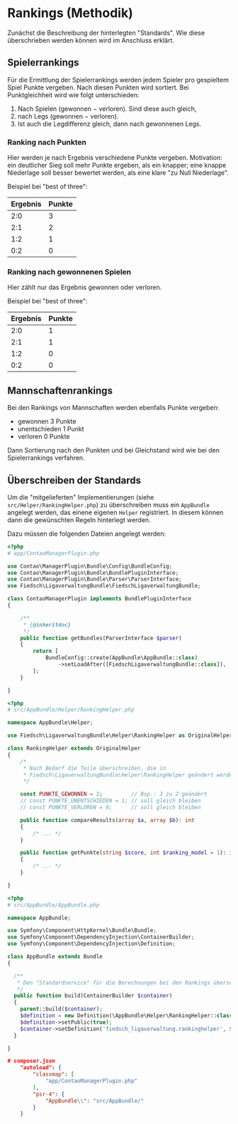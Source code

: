 # Rankings (Methodik)

Zunächst die Beschreibung der hinterlegten "Standards". Wie diese überschrieben werden
können wird im Anschluss erklärt.

## Spielerrankings

Für die Ermittlung der Spielerrankings werden jedem Spieler pro gespieltem 
Spiel Punkte vergeben. Nach diesen Punkten wird sortiert. Bei Punktgleichheit
wird wie folgt unterschieden:

1. Nach Spielen (gewonnen − verloren). Sind diese auch gleich,
2. nach Legs (gewonnen − verloren).
3. Ist auch die Legdifferenz gleich, dann nach gewonnenen Legs.


### Ranking nach Punkten 

Hier werden je nach Ergebnis verschiedene Punkte vergeben. Motivation: 
ein deutlicher Sieg soll mehr Punkte ergeben, als ein knapper; eine
knappe Niederlage soll besser bewertet werden, als eine klare "zu Null Niederlage".

Beispiel bei "best of three":

Ergebnis | Punkte
--- | ---
2:0 | 3
2:1 | 2
1:2 | 1
0:2 | 0

  
### Ranking nach gewonnenen Spielen

Hier zählt nur das Ergebnis gewonnen oder verloren.

Beispiel bei "best of three":

Ergebnis | Punkte
--- | ---
2:0 | 1
2:1 | 1
1:2 | 0
0:2 | 0 


## Mannschaftenrankings
 
Bei den Rankings von Mannschaften werden ebenfalls Punkte vergeben:

* gewonnen 3 Punkte
* unentschieden 1 Punkt
* verloren 0 Punkte

Dann Sortierung nach den Punkten und bei Gleichstand wird wie bei den Spielerrankings
verfahren.


## Überschreiben der Standards

Um die "mitgelieferten" Implementierungen (siehe `src/Helper/RankingHelper.php`) zu überschreiben
muss ein `AppBundle` angelegt werden, das einene eigenen `Helper` registriert. In diesem können
dann die gewünschten Regeln hinterlegt werden.

Dazu müssen die folgenden Dateien angelegt werden:

```php
<?php
# app/ContaoManagerPlugin.php

use Contao\ManagerPlugin\Bundle\Config\BundleConfig;
use Contao\ManagerPlugin\Bundle\BundlePluginInterface;
use Contao\ManagerPlugin\Bundle\Parser\ParserInterface;
use Fiedsch\LigaverwaltungBundle\FiedschLigaverwaltungBundle;

class ContaoManagerPlugin implements BundlePluginInterface
{

    /**
     * {@inheritdoc}
     */
    public function getBundles(ParserInterface $parser)
    {
        return [
            BundleConfig::create(AppBundle\AppBundle::class)
                ->setLoadAfter([FiedschLigaverwaltungBundle::class]),
        ];
    }

}
``` 

```php
<?php
# src/AppBundle/Helper/RankingHelper.php

namespace AppBundle\Helper;

use Fiedsch\LigaverwaltungBundle\Helper\RankingHelper as OriginalHelper;

class RankingHelper extends OriginalHelper
{
    /*
     * Nach Bedarf die Teile überschreiben, die in
     * Fiedsch\LigaverwaltungBundle\Helper\RankingHelper geändert werden sollen.
     */

    const PUNKTE_GEWONNEN = 2;         // Bsp.: 3 zu 2 geändert
    // const PUNKTE_UNENTSCHIEDEN = 1; // soll gleich bleiben
    // const PUNKTE_VERLOREN = 0;      // soll gleich bleiben

    public function compareResults(array $a, array $b): int
    {
        /* ... */
    }

    public function getPunkte(string $score, int $ranking_model = 1): int
    {
        /* ... */
    }

}
```



```php
<?php
# src/AppBundle/AppBundle.php

namespace AppBundle;

use Symfony\Component\HttpKernel\Bundle\Bundle;
use Symfony\Component\DependencyInjection\ContainerBuilder;
use Symfony\Component\DependencyInjection\Definition;

class AppBundle extends Bundle
{

  /**
   * Den "Standardservice" für die Berechnungen bei den Rankings überschreiben
   */
  public function build(ContainerBuilder $container)
  {
    parent::build($container);
    $definition = new Definition(\AppBundle\Helper\RankingHelper::class);
    $definition->setPublic(true);
    $container->setDefinition('fiedsch_ligaverwaltung.rankinghelper', $definition);
  }

}
```

```json
# composer.json
    "autoload": {
        "classmap": [
	        "app/ContaoManagerPlugin.php"
	    ],
	    "psr-4": {
	        "AppBundle\\": "src/AppBundle/"
	    }
    } 
```
